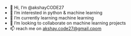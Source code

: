 - 👋 Hi, I’m @akshayCODE27
- 👀 I’m interested in python & machine learning
- 🌱 I’m currently learning machine learning
- 💞️ I’m looking to collaborate on machine learning projects
- 📫 reach me on akshay.code27@gmail.cpom

<!---
akshayCODE27/akshayCODE27 is a ✨ special ✨ repository because its `README.md` (this file) appears on your GitHub profile.
You can click the Preview link to take a look at your changes.
--->
